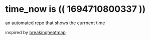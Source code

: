# time_now is (( 1694710800337 ))

an automated repo that shows the currnent time

inspired by [breakingheatmap](https://github.com/breakingheatmap/breakingheatmap)